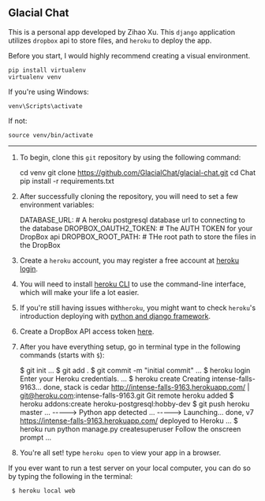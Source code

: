 Glacial Chat
---

This is a personal app developed by Zihao Xu. This `django` application utilizes
`dropbox` api to store files, and `heroku` to deploy the app.


Before you start, I would highly recommend creating a visual environment.

    pip install virtualenv
    virtualenv venv
If you're using Windows:

    venv\Scripts\activate

If not:

    source venv/bin/activate

----

 1. To begin, clone this `git` repository by using the following command:
 
 
    cd venv
    git clone https://github.com/GlacialChat/glacial-chat.git
    cd Chat
    pip install -r requirements.txt
 
 2. After successfully cloning the repository, you will need to set a few environment variables:
 
     
     DATABASE_URL:         # A heroku postgresql database url to connecting to the database
     DROPBOX_OAUTH2_TOKEN: # The AUTH TOKEN for your DropBox api
     DROPBOX_ROOT_PATH:    # THe root path to store the files in the DropBox
 
 3. Create a `heroku` account, you may register a free account at [heroku login][1].
 
 4. You will need to install [heroku CLI][3] to use the command-line interface, which will make your life a lot
 easier.
 
 5. If you're still having issues with`heroku`, you might want to check `heroku`'s introduction deploying
 with [python and django framework][4].
 
 6. Create a DropBox API access token [here][5].
 7. After you have everything setup, go in terminal type in the following commands (starts with `$`):
 
 
    $ git init
    ...
    $ git add .
    $ git commit -m "initial commit"
    ...
    $ heroku login
    Enter your Heroku credentials.
    ...
    $ heroku create
    Creating intense-falls-9163... done, stack is cedar
    http://intense-falls-9163.herokuapp.com/ | git@heroku.com:intense-falls-9163.git
    Git remote heroku added
    $ heroku addons:create heroku-postgresql:hobby-dev 
    $ git push heroku master
    ...
    -----> Python app detected
    ...
    -----> Launching... done, v7
           https://intense-falls-9163.herokuapp.com/ deployed to Heroku
    ...
    $ heroku run python manage.py createsuperuser
    Follow the onscreen prompt
    ...
 8. You're all set! type `heroku open` to view your app in a browser.
 
 If you ever want to run a test server on your local computer, you can do so by typing
 the following in the terminal:
     
     $ heroku local web
 
  [1]: https://id.heroku.com/login
  [2]: https://dashboard.heroku.com/
  [3]: https://devcenter.heroku.com/articles/heroku-cli
  [4]: https://devcenter.heroku.com/articles/deploying-python
  [5]: https://www.dropbox.com/developers/apps/create